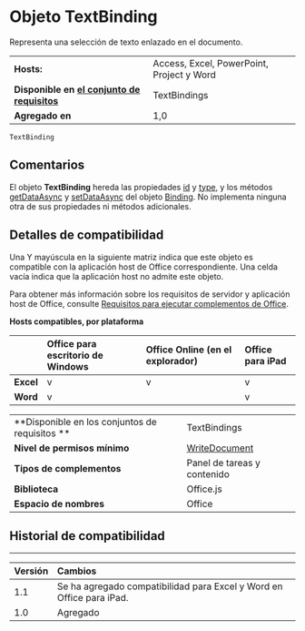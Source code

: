 
# Objeto TextBinding
Representa una selección de texto enlazado en el documento.

|||
|:-----|:-----|
|**Hosts:**|Access, Excel, PowerPoint, Project y Word|
|**Disponible en [el conjunto de requisitos](../../docs/overview/specify-office-hosts-and-api-requirements.md)**|TextBindings|
|**Agregado en**|1,0|

```
TextBinding
```


## Comentarios

El objeto **TextBinding** hereda las propiedades [id](../../reference/shared/binding.id.md) y [type](../../reference/shared/binding.type.md), y los métodos [getDataAsync](../../reference/shared/binding.getdataasync.md) y [setDataAsync](../../reference/shared/binding.setdataasync.md) del objeto [Binding](../../reference/shared/binding.md). No implementa ninguna otra de sus propiedades ni métodos adicionales.


## Detalles de compatibilidad


Una Y mayúscula en la siguiente matriz indica que este objeto es compatible con la aplicación host de Office correspondiente. Una celda vacía indica que la aplicación host no admite este objeto.

Para obtener más información sobre los requisitos de servidor y aplicación host de Office, consulte [Requisitos para ejecutar complementos de Office](../../docs/overview/requirements-for-running-office-add-ins.md).


**Hosts compatibles, por plataforma**


||**Office para escritorio de Windows**|**Office Online (en el explorador)**|**Office para iPad**|
|:-----|:-----|:-----|:-----|
|**Excel**|v|v|v|
|**Word**|v||v|

|||
|:-----|:-----|
|**Disponible en los conjuntos de requisitos **|TextBindings|
|**Nivel de permisos mínimo**|[WriteDocument](../../docs/develop/requesting-permissions-for-api-use-in-content-and-task-pane-add-ins.md)|
|**Tipos de complementos**|Panel de tareas y contenido|
|**Biblioteca**|Office.js|
|**Espacio de nombres**|Office|

## Historial de compatibilidad



****


|**Versión**|**Cambios**|
|:-----|:-----|
|1.1|Se ha agregado compatibilidad para Excel y Word en Office para iPad.|
|1.0|Agregado|
